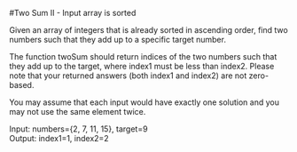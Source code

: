 #Two Sum II - Input array is sorted  

Given an array of integers that is already sorted in ascending order, find two numbers such that they add up to a specific target number.  

The function twoSum should return indices of the two numbers such that they add up to the target, where index1 must be less than index2. Please note that your returned answers (both index1 and index2) are not zero-based.  

You may assume that each input would have exactly one solution and you may not use the same element twice.  

Input: numbers={2, 7, 11, 15}, target=9  
Output: index1=1, index2=2
